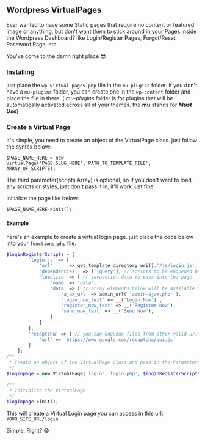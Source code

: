 
## Wordpress VirtualPages

Ever wanted to have some Static pages that require no content or featured image or anything, but don't want them to stick around in your Pages inside the Wordpress Dashboard? 
like Login/Register Pages, Forgot/Reset Password Page, etc.

You've come to the damn right place :sunglasses:

### Installing

just place the `wp-virtual-pages.php` file in the  `mu-plugins` folder.
if you don't have a `mu-plugins` folder, you can create one in  the `wp-content` folder and place the file in there. ( _mu-plugins_ folder is for plugins that will be automatically activated across all of your themes. the __mu__ stands for ***Must Use***)

### Create a Virtual Page

It's simple, you need to create an object of the VirtualPage class. just follow the syntax below:

    $PAGE_NAME_HERE = new VirtualPage('PAGE_SLUG_HERE','PATH_TO_TEMPLATE_FILE', ARRAY_OF_SCRIPTS);


The third parameter(scripts Array) is optional, so if you don't want to load any scripts or styles, just don't pass it in, it'll work just fine.

Initialize the page like below:

    $PAGE_NAME_HERE->init();

#### Example

here's an example to create a virtual login page. just place the code below into your `functions.php` file.

```php
$loginRegisterScripts = [
	    'login-js' => [
	        'url'      => get_template_directory_uri().'/js/login.js', // path to the script
	        'dependencies'  => ['jquery'], // scripts to be enqueued before this script
	        'localize' => [ // javascript data to pass into the page
	            'name' => 'data', 
	            'data' => [ // array elements below will be available in the global variable data
	                'ajax_url' => admin_url( 'admin-ajax.php' ),
	                'login_now_text' => __('Login Now') ,
	                'register_now_text' => __('Register Now'),
	                'send_now_text' => __('Send Now'),
	            ]
	        ]
	    ],
	    'recaptcha' => [ // you can enqueue files from other valid urls
	        'url' => 'https://www.google.com/recaptcha/api.js'
	    ]
	];
/**
 * Create an object of the VirtualPage Class and pass in the Parameters
 */
$loginpage = new VirtualPage('login','login.php', $loginRegisterScripts);

/**
 * Initialize the VirtualPage
 */
$loginpage->init();

```
This will create a Virtual Login page you can access in this url: `YOUR_SITE_URL/login`

Simple, Right? :grin: